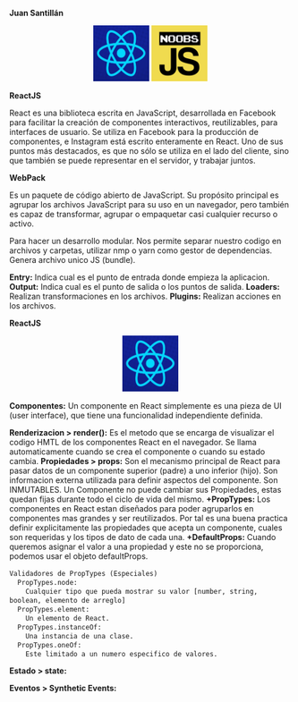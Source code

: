 **Juan Santillán**

<p align="center">
  <img src="/imgReadme/react-raro.PNG" width="100" height="100"/>
  <img src="/imgReadme/noobsjs.png" width="100" height="100"/>
</p>

**ReactJS**

React es una biblioteca escrita en JavaScript, desarrollada en Facebook para facilitar la creación de componentes interactivos, reutilizables, para interfaces de usuario. Se utiliza en Facebook para la producción de componentes, e Instagram está escrito enteramente en React. Uno de sus puntos más destacados, es que no sólo se utiliza en el lado del cliente, sino que también se puede representar en el servidor, y trabajar juntos.

**WebPack**

Es un paquete de código abierto de JavaScript. Su propósito principal es agrupar los archivos JavaScript para su uso en un navegador, pero también es capaz de transformar, agrupar o empaquetar casi cualquier recurso o activo.

Para hacer un desarrollo modular.
Nos permite separar nuestro codigo en archivos y carpetas, utilizar nmp o yarn como gestor de dependencias.
Genera archivo unico JS (bundle).

  **Entry:**
    Indica cual es el punto de entrada donde empieza la aplicacion.
  **Output:**
    Indica cual es el punto de salida o los puntos de salida.
  **Loaders:**
    Realizan transformaciones en los archivos.
  **Plugins:**
    Realizan acciones en los archivos.

**ReactJS**

<p align="center">
  <img src="/imgReadme/react-raro.PNG" width="100" height="100"/>
</p>

**Componentes:**
Un componente en React simplemente es una pieza de UI (user interface), que tiene una funcionalidad independiente definida.

**Renderizacion > render():**
    Es el metodo que se encarga de visualizar el codigo HMTL de los componentes React en el navegador.
    Se llama automaticamente cuando se crea el componente o cuando su estado cambia.
**Propiedades > props:**
    Son el mecanismo principal de React para pasar datos de un componente superior (padre) a uno inferior (hijo).
    Son informacion externa utilizada para definir aspectos del componente.
    Son INMUTABLES.
    Un Componente no puede cambiar sus Propiedades, estas quedan fijas durante todo el ciclo de vida del mismo.
    **+PropTypes:**
      Los componentes en React estan diseñados para poder agruparlos en componentes mas grandes y ser reutilizados.
      Por tal es una buena practica definir explicitamente las propiedades que acepta un componente, cuales son requeridas y los tipos de dato de cada una.
   **+DefaultProps:**
      Cuando queremos asignar el valor a una propiedad y este no se proporciona, podemos usar el objeto defaultProps.

    Validadores de PropTypes (Especiales)
      PropTypes.node:
        Cualquier tipo que pueda mostrar su valor [number, string, boolean, elemento de arreglo]
      PropTypes.element:
        Un elemento de React.
      PropTypes.instanceOf:
        Una instancia de una clase.
      PropTypes.oneOf:
        Este limitado a un numero especifico de valores.

**Estado > state:**

**Eventos > Synthetic Events:**